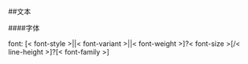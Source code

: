 ##文本

####字体

font: [< font-style >||< font-variant >||< font-weight >]?< font-size >[/< line-height >]?[< font-family >]

